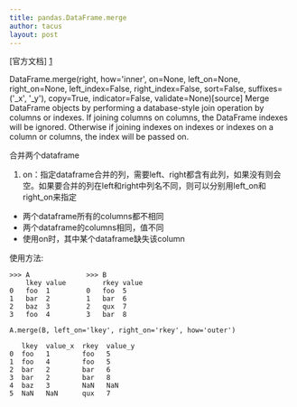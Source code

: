```yaml
---
title: pandas.DataFrame.merge
author: tacus
layout: post
---
```

[官方文档] [1]

>
DataFrame.merge(right, how='inner', on=None, left_on=None, right_on=None, left_index=False, right_index=False, sort=False, suffixes=('_x', '_y'), copy=True, indicator=False, validate=None)[source]
Merge DataFrame objects by performing a database-style join operation by columns or indexes.
If joining columns on columns, the DataFrame indexes will be ignored. Otherwise if joining indexes on indexes or indexes on a column or columns, the index will be passed on.

合并两个dataframe

1. on：指定dataframe合并的列，需要left、right都含有此列，如果没有则会空。如果要合并的列在left和right中列名不同，则可以分别用left_on和right_on来指定



* 两个dataframe所有的columns都不相同
* 两个dataframe的columns相同，值不同
* 使用on时，其中某个dataframe缺失该column


使用方法:
```
>>> A              >>> B
    lkey value         rkey value
0   foo  1         0   foo  5
1   bar  2         1   bar  6
2   baz  3         2   qux  7
3   foo  4         3   bar  8

A.merge(B, left_on='lkey', right_on='rkey', how='outer')

   lkey  value_x  rkey  value_y
0  foo   1        foo   5
1  foo   4        foo   5
2  bar   2        bar   6
3  bar   2        bar   8
4  baz   3        NaN   NaN
5  NaN   NaN      qux   7
```



[1]: http://pandas.pydata.org/pandas-docs/stable/generated/pandas.DataFrame.merge.html  "官方文档"